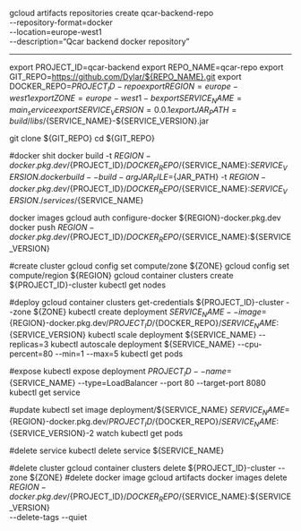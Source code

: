

gcloud artifacts repositories create qcar-backend-repo\
    --repository-format=docker \
    --location=europe-west1 \
    --description=“Qcar backend docker repository”


-----------

export PROJECT_ID=qcar-backend
export REPO_NAME=qcar-repo
export GIT_REPO=https://github.com/Dylar/${REPO_NAME}.git
export DOCKER_REPO=${PROJECT_ID}-repo
export REGION=europe-west1
export ZONE=europe-west1-b
export SERVICE_NAME=main_service
export SERVICE_VERSION=0.0.1
export JAR_PATH=build/libs/${SERVICE_NAME}-${SERVICE_VERSION}.jar

git clone ${GIT_REPO}
cd ${GIT_REPO}

#docker shit
docker build -t ${REGION}-docker.pkg.dev/${PROJECT_ID}/${DOCKER_REPO}/${SERVICE_NAME}:${SERVICE_VERSION} .
docker build --build-arg JAR_FILE=${JAR_PATH} -t ${REGION}-docker.pkg.dev/${PROJECT_ID}/${DOCKER_REPO}/${SERVICE_NAME}:${SERVICE_VERSION} ./services/${SERVICE_NAME}

docker images
gcloud auth configure-docker ${REGION}-docker.pkg.dev
docker push ${REGION}-docker.pkg.dev/${PROJECT_ID}/${DOCKER_REPO}/${SERVICE_NAME}:${SERVICE_VERSION}

#create cluster
gcloud config set compute/zone ${ZONE}
gcloud config set compute/region ${REGION}
gcloud container clusters create ${PROJECT_ID}-cluster
kubectl get nodes

#deploy
gcloud container clusters get-credentials ${PROJECT_ID}-cluster --zone ${ZONE}
kubectl create deployment ${SERVICE_NAME} --image=${REGION}-docker.pkg.dev/${PROJECT_ID}/${DOCKER_REPO}/${SERVICE_NAME}:${SERVICE_VERSION}
kubectl scale deployment ${SERVICE_NAME} --replicas=3
kubectl autoscale deployment ${SERVICE_NAME} --cpu-percent=80 --min=1 --max=5
kubectl get pods

#expose
kubectl expose deployment ${PROJECT_ID} --name=${SERVICE_NAME} --type=LoadBalancer --port 80 --target-port 8080
kubectl get service

#update
kubectl set image deployment/${SERVICE_NAME} ${SERVICE_NAME}=${REGION}-docker.pkg.dev/${PROJECT_ID}/${DOCKER_REPO}/${SERVICE_NAME}:${SERVICE_VERSION}-2
watch kubectl get pods

#delete service
kubectl delete service ${SERVICE_NAME}

#delete cluster
gcloud container clusters delete ${PROJECT_ID}-cluster --zone ${ZONE}
#delete docker image gcloud artifacts docker images delete \
 ${REGION}-docker.pkg.dev/${PROJECT_ID}/${DOCKER_REPO}/${SERVICE_NAME}:${SERVICE_VERSION} \
 --delete-tags --quiet